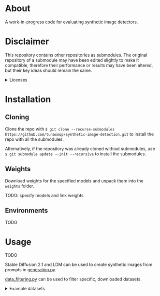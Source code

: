 # About
A work-in-progress code for evaluating synthetic image detectors.

# Disclaimer
This repository contains other repositories as submodules.
The original repository of a submodule may have been edited slightly to make it compatible,
therefore their performance or results may have been altered, but their key ideas should remain the same.
<details close>
<summary>Licenses</summary>

| Method                                                                    | License                                                                                |
|:--------------------------------------------------------------------------|:---------------------------------------------------------------------------------------|
| [CNNDetection](https://github.com/PeterWang512/CNNDetection)              | Creative Commons Attribution-NonCommercial-ShareAlike 4.0 International Public License |
| [GAN-image-detection](https://github.com/polimi-ispl/GAN-image-detection) | GNU GENERAL PUBLIC LICENSE                                                             |

</details>

# Installation
## Cloning
Clone the repo with
``$ git clone --recurse-submodules https://github.com/tunasoup/synthetic-image-detection.git``
to install the repo with all the submodules.

Alternatively, if the repository was already cloned without submodules, use 
``$ git submodule update --init --recursive`` to install the submodules.

## Weights
Download weights for the specified models and unpack them into the ``weights`` folder.

TODO: specify models and link weights

## Environments
TODO

# Usage
TODO

Stable Diffusion 2.1 and LDM can be used to create synthetic images from prompts in [generation.py](generation.py).

[data_filtering.py](utils/data_filtering.py) can be used to filter specific, downloaded datasets.

<details close>
<summary>Example datasets</summary>

| Name & download location                                                                           | Class | 
|:---------------------------------------------------------------------------------------------------|:------|
| [COCO 2014 validation](https://cocodataset.org/#download)                                          | Real  |
| [Midjourney v5.1](https://www.kaggle.com/datasets/iraklip/modjourney-v51-cleaned-data)             | Fake  | 
| [StyleGAN2](https://github.com/peterwang512/CNNDetection) (CNNDetection)                           | Fake  |
| [VQGAN](https://github.com/CompVis/taming-transformers) (Taming Transformers)                      | Fake  |
| [GANs and DMs](https://github.com/grip-unina/DMimageDetection) (DMimageDetection)                  | Fake  |

</details>
